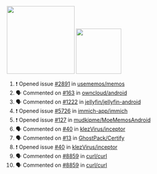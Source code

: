 <a href="https://github.com/bestrocker221"><img src="https://github-readme-stats-sigma-five.vercel.app/api?username=bestrocker221&count_private=true&theme=dark" height="180" /></a> <a href="https://github.com/bestrocker221"><img src="https://github-readme-stats-sigma-five.vercel.app/api/top-langs/?username=bestrocker221&langs_count=8&theme=dark&hide=tex,java,html,css&layout=compact" height="120" /></a>


<!--START_SECTION:activity--> 
1. ❗ Opened issue [#2891](https://github.com/usememos/memos/issues/2891) in [usememos/memos](https://github.com/usememos/memos)
2. 🗣 Commented on [#163](https://github.com/owncloud/android/issues/163#issuecomment-1921084802) in [owncloud/android](https://github.com/owncloud/android)
3. 🗣 Commented on [#1222](https://github.com/jellyfin/jellyfin-android/issues/1222#issuecomment-1858255745) in [jellyfin/jellyfin-android](https://github.com/jellyfin/jellyfin-android)
4. ❗ Opened issue [#5726](https://github.com/immich-app/immich/issues/5726) in [immich-app/immich](https://github.com/immich-app/immich)
5. ❗ Opened issue [#127](https://github.com/mudkipme/MoeMemosAndroid/issues/127) in [mudkipme/MoeMemosAndroid](https://github.com/mudkipme/MoeMemosAndroid)
6. 🗣 Commented on [#40](https://github.com/klezVirus/inceptor/issues/40) in [klezVirus/inceptor](https://github.com/klezVirus/inceptor)
7. 🗣 Commented on [#13](https://github.com/GhostPack/Certify/issues/13) in [GhostPack/Certify](https://github.com/GhostPack/Certify)
8. ❗️ Opened issue [#40](https://github.com/klezVirus/inceptor/issues/40) in [klezVirus/inceptor](https://github.com/klezVirus/inceptor)
9. 🗣 Commented on [#8859](https://github.com/curl/curl/issues/8859) in [curl/curl](https://github.com/curl/curl)
10. 🗣 Commented on [#8859](https://github.com/curl/curl/issues/8859) in [curl/curl](https://github.com/curl/curl)
<!--END_SECTION:activity-->

